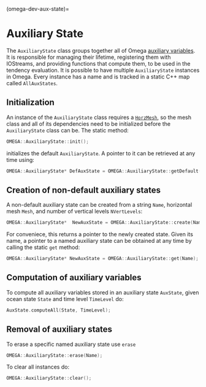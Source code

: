 (omega-dev-aux-state)=

# Auxiliary State

The `AuxiliaryState` class groups together all of Omega [auxiliary
variables](#omega-dev-aux-vars). It is responsible for managing their lifetime,
registering them with IOStreams, and providing functions that compute them,
to be used in the tendency evaluation. It is possible
to have multiple `AuxiliaryState` instances in Omega. Every instance has a name
and is tracked in a static C++ map called `AllAuxStates`.

## Initialization

An instance of the `AuxiliaryState` class requires a [`HorzMesh`](#omega-dev-horz-mesh), so
the mesh class and all of its dependencies need to be initialized before the `AuxiliaryState` class
can be. The static method:
```c++
OMEGA::AuxiliaryState::init();
```
initializes the default `AuxiliaryState`. A pointer to it can be retrieved at any time using:
```c++
OMEGA::AuxiliaryState* DefAuxState = OMEGA::AuxiliaryState::getDefault();
```

## Creation of non-default auxiliary states

A non-default auxiliary state can be created from a string `Name`, horizontal mesh `Mesh`, and number of
vertical levels `NVertLevels`:
```c++
OMEGA::AuxiliaryState*  NewAuxState = OMEGA::AuxiliaryState::create(Name, Mesh, NVertLevels);
```
For conveniece, this returns a pointer to the newly created state. Given its name, a pointer to a named auxiliary state
can be obtained at any time by calling the static `get` method:
```c++
OMEGA::AuxiliaryState* NewAuxState = OMEGA::AuxiliaryState::get(Name);
```

## Computation of auxiliary variables
To compute all auxiliary variables stored in an auxiliary state `AuxState`,
given ocean state `State` and time level `TimeLevel` do:
```c++
AuxState.computeAll(State, TimeLevel);
```

## Removal of auxiliary states
To erase a specific named auxiliary state use `erase`
```c++
OMEGA::AuxiliaryState::erase(Name);
```
To clear all instances do:
```c++
OMEGA::AuxiliaryState::clear();
```
